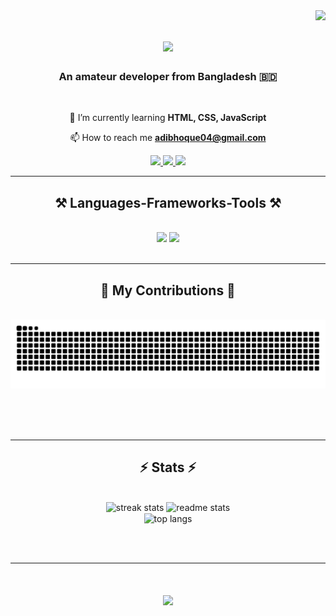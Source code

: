 <img align="right" src="https://visitor-badge.laobi.icu/badge?page_id=adibhoque.adibhoque" />

<h1 align="center">
    <img src="https://readme-typing-svg.herokuapp.com/?font=Righteous&size=35&center=true&vCenter=true&width=500&height=70&duration=4000&lines=Hi+There!+👋;+I'm+Adib+Hoque!;" />
</h1>

<h3 align="center">An amateur developer from Bangladesh 🇧🇩</h3>

<br/>

<div align="center">
 
🌱 I’m currently learning **HTML, CSS, JavaScript**

📫 How to reach me **adibhoque04@gmail.com**

 </div>
 
<div align="center"> 
  <a href="mailto:adibhoque04@gmail.com">
    <img src="https://img.shields.io/badge/Gmail-333333?style=for-the-badge&logo=gmail&logoColor=red" />
  </a>
  <a href="https://linkedin.com/in/adibhoque" target="_blank">
    <img src="https://img.shields.io/badge/LinkedIn-0077B5?style=for-the-badge&logo=linkedin&logoColor=white" target="_blank" />
  </a>
  <a href="https://x.com/AdibHoque" target="_blank">
     <img src="https://img.shields.io/badge/TWITTER-333333?style=for-the-badge&logo=x" target="_blank" /> 
  </a>
</div>

 <hr/>
 
<h2 align="center">⚒️ Languages-Frameworks-Tools ⚒️</h2>
<br/>
<div align="center">
    <img src="https://skillicons.dev/icons?i=react,bootstrap,mui,html,css,vscode,github,figma,tailwind,git,r" />
    <img src="https://skillicons.dev/icons?i=nodejs,python,javascript,typescript,express,firebase,mongodb,c,java,nextjs,mysql,flask" /><br>
</div>

<br/>
<hr/>

<div align="center">
  <h2>🐍 My Contributions 🐍</h2>
  <br>
  <img alt="snake eating my contributions" src="https://raw.githubusercontent.com/AdibHoque/AdibHoque/output/github-contribution-grid-snake.svg" />
  
  <br/><br/><br/>
</div>

<hr/>

<h2 align="center">⚡ Stats ⚡</h2>
<br>
<div align=center>
  <img width=390 height=155 src="https://streak-stats.demolab.com/?user=Adibhoque&theme=react&border_radius=10.0" alt="streak stats"/>
  <img width=390 height=155 src="https://github-readme-stats.vercel.app/api?username=adibhoque&show_icons=true&theme=react&rank_icon=github&border_radius=10" alt="readme stats" />
  <br/>
  <img width=390 height=155 align="center" src="https://github-readme-stats.vercel.app/api/top-langs/?username=adibhoque&hide=HTML&langs_count=8&layout=compact&theme=react&border_radius=10&size_weight=0.5&count_weight=0.5&exclude_repo=github-readme-stats" alt="top langs" />
</div>

<br/><br/>

<hr/>
<h1 align="center">
    <img src="https://readme-typing-svg.herokuapp.com/?font=Righteous&size=35&center=true&vCenter=true&width=500&height=70&duration=4000&lines=Thank+You+For+Visiting!;" />
</h1>
